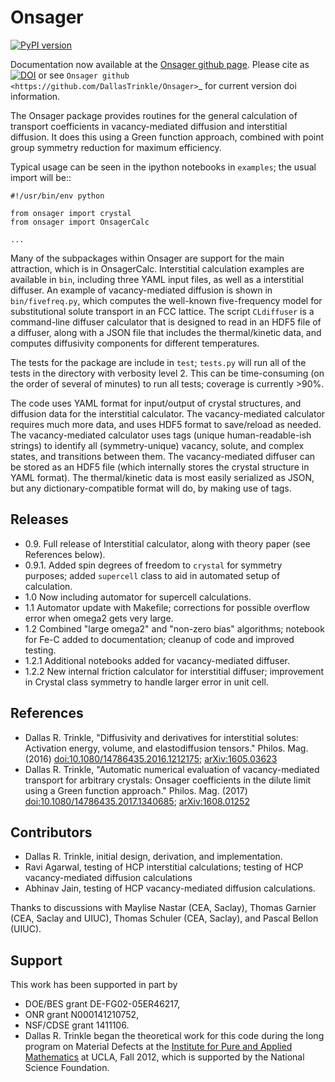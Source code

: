 Onsager
=======

[![PyPI version](https://img.shields.io/pypi/v/onsager.svg)](http://pypi.python.org/pypi/onsager)

Documentation now available at the [Onsager github page](http://dallastrinkle.github.io/Onsager/). Please cite as [![DOI](https://zenodo.org/badge/14172/DallasTrinkle/Onsager.svg)](https://zenodo.org/badge/latestdoi/14172/DallasTrinkle/Onsager) or see `Onsager github <https://github.com/DallasTrinkle/Onsager>`_ for current version doi information.

The Onsager package provides routines for the general calculation of transport coefficients in vacancy-mediated diffusion and interstitial diffusion. It does this using a Green function approach, combined with point group symmetry reduction for maximum efficiency.

Typical usage can be seen in the ipython notebooks in `examples`; the usual import will be::

    #!/usr/bin/env python

	from onsager import crystal
	from onsager import OnsagerCalc

    ...

Many of the subpackages within Onsager are support for the main attraction, which is in OnsagerCalc. Interstitial calculation examples are available in `bin`, including three YAML input files, as well as a interstitial diffuser. An example of vacancy-mediated diffusion is shown in `bin/fivefreq.py`, which computes the well-known five-frequency model for substitutional solute transport in an FCC lattice. The script `CLdiffuser` is a command-line diffuser calculator that is designed to read in an HDF5 file of a diffuser, along with a JSON file that includes the thermal/kinetic data, and computes diffusivity components for different temperatures.

The tests for the package are include in `test`; `tests.py` will run all of the tests in the directory with verbosity level 2. This can be time-consuming (on the order of several of minutes) to run all tests; coverage is currently >90%.

The code uses YAML format for input/output of crystal structures, and diffusion data for the interstitial calculator. The vacancy-mediated calculator requires much more data, and uses HDF5 format to save/reload as needed. The vacancy-mediated calculator uses tags (unique human-readable-ish strings) to identify all (symmetry-unique) vacancy, solute, and complex states, and transitions between them.
The vacancy-mediated diffuser can be stored as an HDF5 file (which internally stores the crystal structure in YAML format). The thermal/kinetic data is most easily serialized as JSON, but any dictionary-compatible format will do, by making use of tags.

Releases
--------

* 0.9. Full release of Interstitial calculator, along with theory paper (see References below).
* 0.9.1. Added spin degrees of freedom to `crystal` for symmetry purposes; added `supercell` class to aid in automated setup of calculation.
* 1.0 Now including automator for supercell calculations.
* 1.1 Automator update with Makefile; corrections for possible overflow error when omega2 gets very large.
* 1.2 Combined "large omega2" and "non-zero bias" algorithms; notebook for Fe-C added to documentation; cleanup of code and improved testing.
* 1.2.1 Additional notebooks added for vacancy-mediated diffuser.
* 1.2.2 New internal friction calculator for interstitial diffuser; improvement in Crystal class symmetry to handle larger error in unit cell.

References
----------

* Dallas R. Trinkle, "Diffusivity and derivatives for interstitial solutes: Activation energy, volume, and elastodiffusion tensors." Philos. Mag. (2016) [doi:10.1080/14786435.2016.1212175](http://dx.doi.org/10.1080/14786435.2016.1212175); [arXiv:1605.03623](http://arxiv.org/abs/1605.03623)
* Dallas R. Trinkle, "Automatic numerical evaluation of vacancy-mediated transport for arbitrary crystals: Onsager coefficients in the dilute limit using a Green function approach." Philos. Mag. (2017) [doi:10.1080/14786435.2017.1340685](http://dx.doi.org/10.1080/14786435.2017.1340685); [arXiv:1608.01252](http://arxiv.org/abs/1608.01252)

Contributors
------------

* Dallas R. Trinkle, initial design, derivation, and implementation.
* Ravi Agarwal, testing of HCP interstitial calculations; testing of HCP vacancy-mediated diffusion calculations
* Abhinav Jain, testing of HCP vacancy-mediated diffusion calculations.

Thanks to discussions with Maylise Nastar (CEA, Saclay), Thomas Garnier (CEA, Saclay and UIUC), Thomas Schuler (CEA, Saclay), and Pascal Bellon (UIUC).

Support
-------

This work has been supported in part by

* DOE/BES grant DE-FG02-05ER46217,
* ONR grant N000141210752,
* NSF/CDSE grant 1411106.
* Dallas R. Trinkle began the theoretical work for this code during the long program on Material Defects at the [Institute for Pure and Applied Mathematics](https://www.ipam.ucla.edu/) at UCLA, Fall 2012, which is supported by the National Science Foundation.
